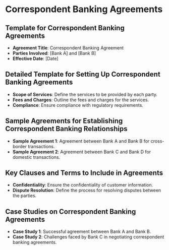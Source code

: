 # Correspondent Banking Agreements
## Template for Correspondent Banking Agreements
- **Agreement Title**: Correspondent Banking Agreement
- **Parties Involved**: [Bank A] and [Bank B]
- **Effective Date**: [Date]

## Detailed Template for Setting Up Correspondent Banking Agreements
- **Scope of Services**: Define the services to be provided by each party.
- **Fees and Charges**: Outline the fees and charges for the services.
- **Compliance**: Ensure compliance with regulatory requirements.

## Sample Agreements for Establishing Correspondent Banking Relationships
- **Sample Agreement 1**: Agreement between Bank A and Bank B for cross-border transactions.
- **Sample Agreement 2**: Agreement between Bank C and Bank D for domestic transactions.

## Key Clauses and Terms to Include in Agreements
- **Confidentiality**: Ensure the confidentiality of customer information.
- **Dispute Resolution**: Define the process for resolving disputes between the parties.

## Case Studies on Correspondent Banking Agreements
- **Case Study 1**: Successful agreement between Bank A and Bank B.
- **Case Study 2**: Challenges faced by Bank C in negotiating correspondent banking agreements.
